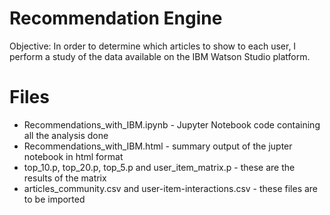 # Recommendation Engine

Objective: In order to determine which articles to show to each user, I perform 
a study of the data available on the IBM Watson Studio platform.

# Files
- Recommendations_with_IBM.ipynb - Jupyter Notebook code containing all the analysis done
- Recommendations_with_IBM.html - summary output of the jupter notebook in html format
- top_10.p, top_20.p, top_5.p and user_item_matrix.p - these are the results of the matrix
- articles_community.csv and user-item-interactions.csv - these files are to be imported
